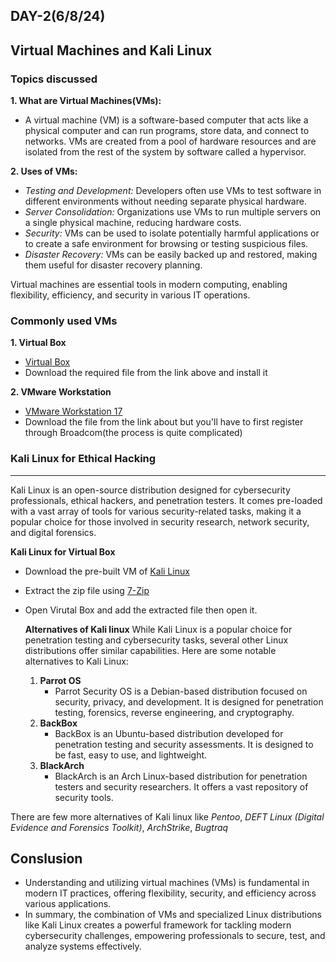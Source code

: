 ## DAY-2(6/8/24)
## Virtual Machines and Kali Linux
### Topics discussed
__1. What are Virtual Machines(VMs):__ 
+ A virtual machine (VM) is a software-based computer that acts like a physical computer and can run programs, store data, and connect to networks. VMs are created from a pool of hardware resources and are isolated from the rest of the system by software called a hypervisor.
  
__2. Uses of VMs:__
* _Testing and Development:_ Developers often use VMs to test software in different environments without needing separate physical hardware.
* _Server Consolidation:_ Organizations use VMs to run multiple servers on a single physical machine, reducing hardware costs.
* _Security:_ VMs can be used to isolate potentially harmful applications or to create a safe environment for browsing or testing suspicious files.
* _Disaster Recovery:_ VMs can be easily backed up and restored, making them useful for disaster recovery planning.
        
Virtual machines are essential tools in modern computing, enabling flexibility, efficiency, and security in various IT operations.

### Commonly used VMs
__1. Virtual Box__
* [Virtual Box](https://www.virtualbox.org/wiki/Downloads)
* Download the required file from the link above and install it

__2. VMware Workstation__
* [VMware Workstation 17](https://www.vmware.com/products/desktop-hypervisor/workstation-and-fusion)
* Download the file from the link about but you'll have to first register through Broadcom(the process is quite complicated)

### Kali Linux for Ethical Hacking
------------------------------------------------------------------------------------------------------------------------------------------
Kali Linux is an open-source distribution designed for cybersecurity professionals, ethical hackers, and penetration testers. It comes pre-loaded with a vast array of tools for various security-related tasks, making it a popular choice for those involved in security research, network security, and digital forensics.

__Kali Linux for Virtual Box__
* Download the pre-built VM of [Kali Linux](https://www.kali.org/get-kali/#kali-virtual-machines)
* Extract the zip file using [7-Zip](https://7-zip.org/download.html)
* Open Virutal Box and add the extracted file then open it.

  __Alternatives of Kali linux__
  While Kali Linux is a popular choice for penetration testing and cybersecurity tasks, several other Linux distributions offer similar capabilities. Here are some notable alternatives to Kali Linux:

  1. __Parrot OS__
     * Parrot Security OS is a Debian-based distribution focused on security, privacy, and development. It is designed for penetration testing, forensics, reverse engineering, and cryptography.
  2. __BackBox__
     * BackBox is an Ubuntu-based distribution developed for penetration testing and security assessments. It is designed to be fast, easy to use, and lightweight.
  3. __BlackArch__
     * BlackArch is an Arch Linux-based distribution for penetration testers and security researchers. It offers a vast repository of security tools.

There are few more alternatives of Kali linux like _Pentoo_, _DEFT Linux (Digital Evidence and Forensics Toolkit)_, _ArchStrike_, _Bugtraq_

## Conslusion
* Understanding and utilizing virtual machines (VMs) is fundamental in modern IT practices, offering flexibility, security, and efficiency across various applications.
* In summary, the combination of VMs and specialized Linux distributions like Kali Linux creates a powerful framework for tackling modern cybersecurity challenges, empowering professionals to secure, test, and analyze systems effectively.



  


